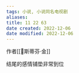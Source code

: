 ```yaml
---
tags: 小说, 小说同名电视剧
aliases: 
title: 11 22 63
date created: 2022-12-06
date modified: 2022-12-06
---
```


作者[[🧑斯蒂芬·金]]

结尾的感情铺垫非常到位

